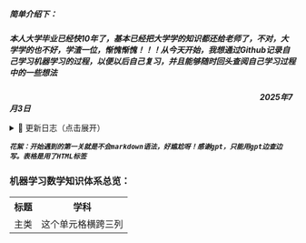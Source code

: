 #####  ***简单介绍下：***       
##### ***本人大学毕业已经快10年了，基本已经把大学学的知识都还给老师了，不对，大学学的也不好，学渣一位，惭愧惭愧！！！从今天开始，我想通过Github记录自己学习机器学习的过程，以便以后自己复习，并且能够随时回头查阅自己学习过程中的一些想法***

&nbsp;&nbsp;&nbsp;&nbsp;&nbsp;&nbsp;&nbsp;&nbsp;&nbsp;&nbsp;&nbsp;&nbsp;&nbsp;&nbsp;&nbsp;&nbsp;&nbsp;&nbsp;&nbsp;&nbsp;&nbsp;&nbsp;&nbsp;&nbsp;&nbsp;&nbsp;&nbsp;&nbsp;&nbsp;&nbsp;&nbsp;&nbsp;&nbsp;&nbsp;&nbsp;&nbsp;&nbsp;&nbsp;&nbsp;&nbsp;&nbsp;&nbsp;&nbsp;&nbsp;&nbsp;&nbsp;&nbsp;&nbsp;&nbsp;&nbsp;&nbsp;&nbsp;&nbsp;&nbsp;&nbsp;&nbsp;&nbsp;&nbsp;&nbsp;&nbsp;&nbsp;&nbsp;&nbsp;&nbsp;&nbsp;&nbsp;&nbsp;&nbsp;&nbsp;&nbsp;&nbsp;&nbsp;&nbsp;&nbsp;&nbsp;&nbsp;&nbsp;&nbsp;&nbsp;&nbsp;&nbsp;&nbsp;&nbsp;&nbsp;&nbsp;&nbsp;&nbsp;&nbsp;&nbsp;&nbsp;&nbsp;&nbsp;&nbsp;&nbsp;&nbsp;&nbsp;&nbsp;&nbsp;&nbsp;&nbsp;&nbsp;&nbsp;&nbsp;&nbsp;&nbsp;&nbsp;&nbsp;&nbsp;&nbsp;&nbsp;&nbsp;&nbsp;***2025年7月3日***
<details>
<summary>📌 更新日志（点击展开）</summary>

### 📅 更新时间及🗓️ 更新记录

- **2025-07-03**  
  - 新增：第一天开写，先学习下markdown，简单列下整个大纲吧

</details>


***`花絮：开始遇到的第一关就是不会markdown语法，好尴尬呀！感谢gpt，只能用gpt边查边写。表格是用了HTML标签`***

### 机器学习数学知识体系总览：
<table>
  <tr>
    <th>标题</th>
    <th>学科</th>
  </tr>
  <tr>
    <td rowspan="2">主类</td>
  </tr>
  <tr>
    <td colspan="3">这个单元格横跨三列</td>
  </tr>
</table>
